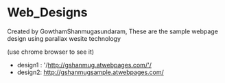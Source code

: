 # Web_Designs
Created by GowthamShanmugasundaram, 
These are the sample webpage design using parallax wesite technology

(use chrome browser to see it)
* design1 :  '/http://gshanmug.atwebpages.com/'/
* design2:  http://gshanmugsample.atwebpages.com/

